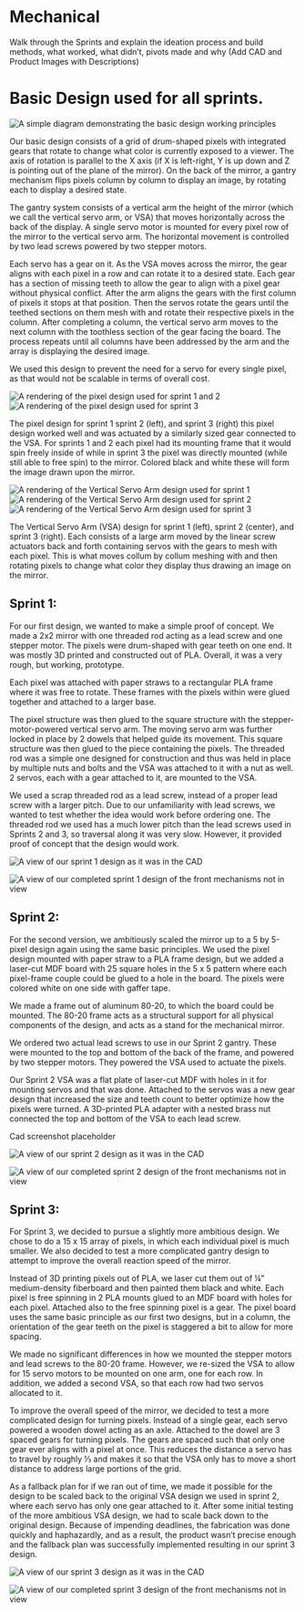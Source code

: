 # Mechanical 
Walk through the Sprints and explain the ideation process and build methods, what worked, what didn’t, pivots made and why
(Add CAD and Product Images with Descriptions)


# Basic Design used for all sprints.

![A simple diagram demonstrating the basic design working principles](https://raw.githubusercontent.com/mcuevas-olin/pie-2023-03/gh-pages/mechanical-mirror/Images/MMMechanismPrinciples.png "Mechanism Principles Diagram")

Our basic design consists of a grid of drum-shaped pixels with integrated gears that rotate to change what color is currently exposed to a viewer. The axis of rotation is parallel to the X axis (if X is left-right, Y is up down and Z is pointing out of the plane of the mirror). On the back of the mirror, a gantry mechanism flips pixels column by column to display an image, by rotating each to display a desired state.

The gantry system consists of a vertical arm the height of the mirror (which we call the vertical servo arm, or VSA) that moves horizontally across the back of the display. A single servo motor is mounted for every pixel row of the mirror to the vertical servo arm. The horizontal movement is controlled by two lead screws powered by two stepper motors. 

Each servo has a gear on it. As the VSA moves across the mirror, the gear aligns with each pixel in a row and can rotate it to a desired state. Each gear has a section of missing teeth to allow the gear to align with a pixel gear without physical conflict. After the arm aligns the gears with the first column of pixels it stops at that position. Then the servos rotate the gears until the teethed sections on them mesh with and rotate their respective pixels in the column. After completing a column, the vertical servo arm moves to the next column with the toothless section of the gear facing the board. The process repeats until all columns have been addressed by the arm and the array is displaying the desired image. 

We used this design to prevent the need for a servo for every single pixel, as that would not be scalable in terms of overall cost.


![A rendering of the pixel design used for sprint 1 and 2](https://raw.githubusercontent.com/mcuevas-olin/pie-2023-03/gh-pages/mechanical-mirror/Images/PixelSp12.png "Sprint 1 and 2 pixel")
![A rendering of the pixel design used for sprint 3](https://raw.githubusercontent.com/mcuevas-olin/pie-2023-03/gh-pages/mechanical-mirror/Images/PixelSp3.png "Sprint 3 pixel")

The pixel design for sprint 1 sprint 2 (left), and sprint 3 (right) this pixel design worked well and was actuated by a similarly sized gear connected to the VSA. For sprints 1 and 2 each pixel had its mounting frame that it would spin freely inside of while in sprint 3 the pixel was directly mounted (while still able to free spin) to the mirror. Colored black and white these will form the image drawn upon the mirror.




![A rendering of the Vertical Servo Arm design used for sprint 1](https://raw.githubusercontent.com/mcuevas-olin/pie-2023-03/gh-pages/mechanical-mirror/Images/VSASp1.png "Sprint 1 Vertical Servo Arm")
![A rendering of the Vertical Servo Arm design used for sprint 2](https://raw.githubusercontent.com/mcuevas-olin/pie-2023-03/gh-pages/mechanical-mirror/Images/VSASp2.png "Sprint 2 Vertical Servo Arm")
![A rendering of the Vertical Servo Arm design used for sprint 3](https://raw.githubusercontent.com/mcuevas-olin/pie-2023-03/gh-pages/mechanical-mirror/Images/VSASp3.png "Sprint 3 Vertical Servo Arm")

The Vertical Servo Arm (VSA) design for sprint 1 (left), sprint 2 (center), and sprint 3 (right). Each consists of a large arm moved by the linear screw actuators back and forth containing servos with the gears to mesh with each pixel. This is what moves collum by collum meshing with and then rotating pixels to change what color they display thus drawing an image on the mirror.




## Sprint 1:
For our first design, we wanted to make a simple proof of concept. We made a 2x2 mirror with one threaded rod acting as a lead screw and one stepper motor. The pixels were drum-shaped with gear teeth on one end. It was mostly 3D printed and constructed out of PLA. Overall, it was a very rough, but working, prototype.

Each pixel was attached with paper straws to a rectangular PLA frame where it was free to rotate. These frames with the pixels within were glued together and attached to a larger base.

The pixel structure was then glued to the square structure with the stepper-motor-powered vertical servo arm. The moving servo arm was further locked in place by 2 dowels that helped guide its movement. This square structure was then glued to the piece containing the pixels. The threaded rod was a simple one designed for construction and thus was held in place by multiple nuts and bolts and the VSA was attached to it with a nut as well. 2 servos, each with a gear attached to it, are mounted to the VSA. 

We used a scrap threaded rod as a lead screw, instead of a proper lead screw with a larger pitch. Due to our unfamiliarity with lead screws, we wanted to test whether the idea would work before ordering one. The threaded rod we used has a much lower pitch than the lead screws used in Sprints 2 and 3, so traversal along it was very slow. However, it provided proof of concept that the design would work.


![A view of our sprint 1 design as it was in the CAD](https://raw.githubusercontent.com/mcuevas-olin/pie-2023-03/gh-pages/mechanical-mirror/Images/SP1CADrender.png "Sprint 1 CAD Render")

![A view of our completed sprint 1 design of the front mechanisms not in view](https://raw.githubusercontent.com/mcuevas-olin/pie-2023-03/gh-pages/mechanical-mirror/Images/SP1RealPic.jpg "Sprint 1 Output")


## Sprint 2: 
For the second version, we ambitiously scaled the mirror up to a 5 by 5-pixel design again using the same basic principles. We used the pixel design mounted with paper straw to a PLA frame design, but we added a laser-cut MDF board with 25 square holes in the 5 x 5 pattern where each pixel-frame couple could be glued to a hole in the board. The pixels were colored white on one side with gaffer tape. 

We made a frame out of aluminum 80-20, to which the board could be mounted. The 80-20 frame acts as a structural support for all physical components of the design, and acts as a stand for the mechanical mirror.

We ordered two actual lead screws to use in our Sprint 2 gantry. These were mounted to the top and bottom of the back of the frame, and powered by two stepper motors. They powered the VSA used to actuate the pixels. 

Our Sprint 2 VSA was a flat plate of laser-cut MDF with holes in it for mounting servos and that was done. Attached to the servos was a new gear design that increased the size and teeth count to better optimize how the pixels were turned. A 3D-printed PLA adapter with a nested brass nut connected the top and bottom of the VSA to each lead screw.

Cad screenshot placeholder

![A view of our sprint 2 design as it was in the CAD](https://raw.githubusercontent.com/mcuevas-olin/pie-2023-03/gh-pages/mechanical-mirror/Images/SP2CADrender.png "Sprint 2 CAD Render")

![A view of our completed sprint 2 design of the front mechanisms not in view](https://raw.githubusercontent.com/mcuevas-olin/pie-2023-03/gh-pages/mechanical-mirror/Images/SP2RealPic.jpg "Sprint 2 Output")


## Sprint 3:
For Sprint 3, we decided to pursue a slightly more ambitious design. We chose to do a 15 x 15 array of pixels, in which each individual pixel is much smaller. We also decided to test a more complicated gantry design to attempt to improve the overall reaction speed of the mirror.

Instead of 3D printing pixels out of PLA, we laser cut them out of ¼” medium-density fiberboard and then painted them black and white. Each pixel is free spinning in 2 PLA mounts glued to an MDF board with holes for each pixel. Attached also to the free spinning pixel is a gear. The pixel board uses the same basic principle as our first two designs, but in a column, the orientation of the gear teeth on the pixel is staggered a bit to allow for more spacing. 

We made no significant differences in how we mounted the stepper motors and lead screws to the 80-20 frame. However, we re-sized the VSA to allow for 15 servo motors to be mounted on one arm, one for each row. In addition, we added a second VSA, so that each row had two servos allocated to it.

To improve the overall speed of the mirror, we decided to test a more complicated design for turning pixels. Instead of a single gear, each servo powered a wooden dowel acting as an axle. Attached to the dowel are 3 spaced gears for turning pixels. The gears are spaced such that only one gear ever aligns with a pixel at once. This reduces the distance a servo has to travel by roughly ⅓ and makes it so that the VSA only has to move a short distance to address large portions of the grid. 

As a fallback plan for if we ran out of time, we made it possible for the design to be scaled back to the original VSA design we used in sprint 2, where each servo has only one gear attached to it. After some initial testing of the more ambitious VSA design, we had to scale back down to the original design. Because of impending deadlines, the fabrication was done quickly and haphazardly, and as a result, the product wasn’t precise enough and the fallback plan was successfully implemented resulting in our sprint 3 design. 

![A view of our sprint 3 design as it was in the CAD](https://raw.githubusercontent.com/mcuevas-olin/pie-2023-03/gh-pages/mechanical-mirror/Images/SP1CADrender.png "Sprint 3 CAD Render")

![A view of our completed sprint 3 design of the front mechanisms not in view](https://raw.githubusercontent.com/mcuevas-olin/pie-2023-03/gh-pages/mechanical-mirror/Images/SP3RealPic.jpg "Sprint 3 Output")

